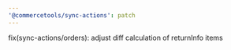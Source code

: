 ```yaml
---
'@commercetools/sync-actions': patch
---
```


fix(sync-actions/orders): adjust diff calculation of returnInfo items
